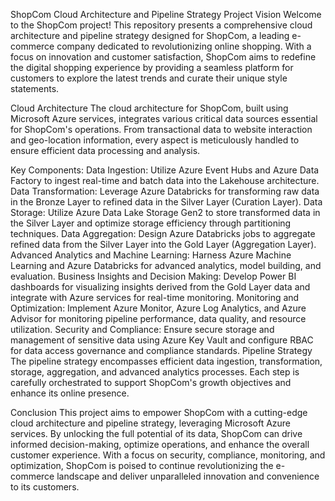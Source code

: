 ShopCom Cloud Architecture and Pipeline Strategy
Project Vision
Welcome to the ShopCom project! This repository presents a comprehensive cloud architecture and pipeline strategy designed for ShopCom, a leading e-commerce company dedicated to revolutionizing online shopping. With a focus on innovation and customer satisfaction, ShopCom aims to redefine the digital shopping experience by providing a seamless platform for customers to explore the latest trends and curate their unique style statements.

Cloud Architecture
The cloud architecture for ShopCom, built using Microsoft Azure services, integrates various critical data sources essential for ShopCom's operations. From transactional data to website interaction and geo-location information, every aspect is meticulously handled to ensure efficient data processing and analysis.

Key Components:
Data Ingestion: Utilize Azure Event Hubs and Azure Data Factory to ingest real-time and batch data into the Lakehouse architecture.
Data Transformation: Leverage Azure Databricks for transforming raw data in the Bronze Layer to refined data in the Silver Layer (Curation Layer).
Data Storage: Utilize Azure Data Lake Storage Gen2 to store transformed data in the Silver Layer and optimize storage efficiency through partitioning techniques.
Data Aggregation: Design Azure Databricks jobs to aggregate refined data from the Silver Layer into the Gold Layer (Aggregation Layer).
Advanced Analytics and Machine Learning: Harness Azure Machine Learning and Azure Databricks for advanced analytics, model building, and evaluation.
Business Insights and Decision Making: Develop Power BI dashboards for visualizing insights derived from the Gold Layer data and integrate with Azure services for real-time monitoring.
Monitoring and Optimization: Implement Azure Monitor, Azure Log Analytics, and Azure Advisor for monitoring pipeline performance, data quality, and resource utilization.
Security and Compliance: Ensure secure storage and management of sensitive data using Azure Key Vault and configure RBAC for data access governance and compliance standards.
Pipeline Strategy
The pipeline strategy encompasses efficient data ingestion, transformation, storage, aggregation, and advanced analytics processes. Each step is carefully orchestrated to support ShopCom's growth objectives and enhance its online presence.

Conclusion
This project aims to empower ShopCom with a cutting-edge cloud architecture and pipeline strategy, leveraging Microsoft Azure services. By unlocking the full potential of its data, ShopCom can drive informed decision-making, optimize operations, and enhance the overall customer experience. With a focus on security, compliance, monitoring, and optimization, ShopCom is poised to continue revolutionizing the e-commerce landscape and deliver unparalleled innovation and convenience to its customers.
